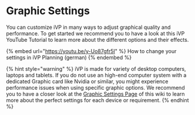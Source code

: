 # Graphic Settings

You can customize iVP in many ways to adjust graphical quality and performance. To get started we recommend you to have a look at this iVP YouTube Tutorial to learn more about the different options and their effects.

{% embed url="https://youtu.be/y-Uo87gfr5I" %}
How to change your settings in iVP Planning (german)
{% endembed %}

{% hint style="warning" %}
iVP is made for variety of desktop computers, laptops and tablets. If you do not use an high-end computer system with a dedicated Graphic card like Nvidia or similar, you might experience performance issues when using specific graphic options. We recommend you to have a closer look at the [Graphic Settings Page](./settings/graphic-settings-panel.md) of this wiki to learn more about the perfect settings for each device or requirement.
{% endhint %}

